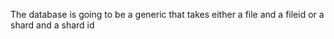 The database is going to be a generic that takes either a file and a fileid
or a shard and a shard id
